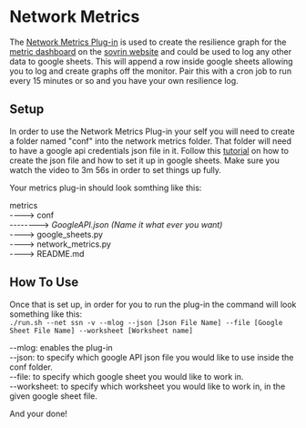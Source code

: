 # Network Metrics

The [Network Metrics Plug-in](network_metrics.py) is used to create the resilience graph for the [metric dashboard](https://sovrin.org/ssi-metrics-dashboards/) on the [sovrin website](https://sovrin.org/) and could be used to log any other data to google sheets. This will append a row inside google sheets allowing you to log and create graphs off the monitor. Pair this with a cron job to run every 15 minutes or so and you have your own resilience log.

## Setup
In order to use the Network Metrics Plug-in your self you will need to create a folder named "conf" into the network metrics folder. That folder will need to have a google api credentials json file in it. Follow this [tutorial](https://www.youtube.com/watch?v=cnPlKLEGR7E&t=33s) on how to create the json file and how to set it up in google sheets. Make sure you watch the video to 3m 56s in order to set things up fully.

Your metrics plug-in should look somthing like this:

metrics\
----> conf\
--------> *GoogleAPI.json (Name it what ever you want)*\
----> google_sheets.py\
----> network_metrics.py\
----> README.md

## How To Use
Once that is set up, in order for you to run the plug-in the command will look something like this:\
`./run.sh --net ssn -v --mlog --json [Json File Name] --file [Google Sheet File Name] --worksheet [Worksheet name]`

--mlog: enables the plug-in\
--json: to specify which google API json file you would like to use inside the conf folder.\
--file: to specify which google sheet you would like to work in.\
--worksheet: to specify which worksheet you would like to work in, in the given google sheet file.

And your done!

